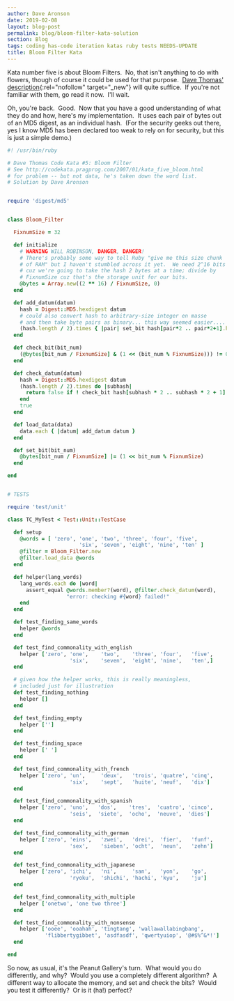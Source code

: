 ```yaml
---
author: Dave Aronson
date: 2019-02-08
layout: blog-post
permalink: blog/bloom-filter-kata-solution
section: Blog
tags: coding has-code iteration katas ruby tests NEEDS-UPDATE
title: Bloom Filter Kata
---
```


Kata number five is about Bloom Filters.&nbsp;
No, that isn't anything to do with flowers,
though of course it could be used for that purpose.&nbsp;
[Dave Thomas' description](http://codekata.pragprog.com/2007/01/kata_five_bloom.html){:rel="nofollow" target="_new"}
will quite suffice.&nbsp;
If you're not familiar with them, go read it now.&nbsp; I'll wait.

Oh, you're back.&nbsp; Good.&nbsp;
Now that you have a good understanding of what they do and how,
here's my implementation.&nbsp;
It uses each pair of bytes out of an MD5 digest, as an individual hash.&nbsp;
(For the security geeks out there,
yes I know MD5 has been declared too weak to rely on for security,
but this is just a simple demo.)

```ruby
#! /usr/bin/ruby

# Dave Thomas Code Kata #5: Bloom Filter
# See http://codekata.pragprog.com/2007/01/kata_five_bloom.html
# for problem -- but not data, he's taken down the word list.
# Solution by Dave Aronson


require 'digest/md5'


class Bloom_Filter

  FixnumSize = 32

  def initialize
    # WARNING WILL ROBINSON, DANGER, DANGER!
    # There's probably some way to tell Ruby "give me this size chunk
    # of RAM" but I haven't stumbled across it yet.  We need 2^16 bits
    # cuz we're going to take the hash 2 bytes at a time; divide by
    # FixnumSize cuz that's the storage unit for our bits.
    @bytes = Array.new((2 ** 16) / FixnumSize, 0)
  end

  def add_datum(datum)
    hash = Digest::MD5.hexdigest datum
    # could also convert hash to arbitrary-size integer en masse
    # and then take byte pairs as binary... this way seemed easier....
    (hash.length / 2).times { |pair| set_bit hash[pair*2 .. pair*2+1].hex }
  end

  def check_bit(bit_num)
    (@bytes[bit_num / FixnumSize] & (1 << (bit_num % FixnumSize))) != 0
  end

  def check_datum(datum)
    hash = Digest::MD5.hexdigest datum
    (hash.length / 2).times do |subhash|
      return false if ! check_bit hash[subhash * 2 .. subhash * 2 + 1].hex
    end
    true
  end

  def load_data(data)
    data.each { |datum| add_datum datum }
  end

  def set_bit(bit_num)
    @bytes[bit_num / FixnumSize] |= (1 << bit_num % FixnumSize)
  end

end


# TESTS

require 'test/unit'

class TC_MyTest < Test::Unit::TestCase

  def setup
    @words = [ 'zero', 'one', 'two', 'three', 'four', 'five',
                       'six', 'seven', 'eight', 'nine', 'ten' ]
    @filter = Bloom_Filter.new
    @filter.load_data @words
  end

  def helper(lang_words)
    lang_words.each do |word|
      assert_equal @words.member?(word), @filter.check_datum(word),
                   "error: checking #{word} failed!"
    end
  end

  def test_finding_same_words
    helper @words
  end

  def test_find_commonality_with_english
    helper ['zero', 'one',    'two',    'three', 'four',   'five',
                    'six',    'seven',  'eight', 'nine',   'ten',]
  end

  # given how the helper works, this is really meaningless,
  # included just for illustration
  def test_finding_nothing
    helper []
  end

  def test_finding_empty
    helper ['']
  end

  def test_finding_space
    helper [' ']
  end

  def test_find_commonality_with_french
    helper ['zero', 'un',     'deux',   'trois', 'quatre', 'cinq',
                    'six',    'sept',   'huite', 'neuf',   'dix']
  end

  def test_find_commonality_with_spanish
    helper ['zero', 'uno',   'dos',    'tres',  'cuatro', 'cinco',
                    'seis',  'siete',  'ocho',  'neuve',  'dies']
  end

  def test_find_commonality_with_german
    helper ['zero', 'eins',   'zwei',   'drei',  'fier',   'funf',
                    'sex',    'sieben', 'ocht',  'neun',   'zehn']
  end

  def test_find_commonality_with_japanese
    helper ['zero', 'ichi',   'ni',     'san',   'yon',    'go',
                    'ryoku',  'shichi', 'hachi', 'kyu',    'ju']
  end

  def test_find_commonality_with_multiple
    helper ['onetwo', 'one two three']
  end

  def test_find_commonality_with_nonsense
    helper ['ooee', 'ooahah', 'tingtang', 'wallawallabingbang',
            'flibbertygibbet', 'asdfasdf', 'qwertyuiop', '@#$%^&*!']
  end

end
```

So now, as usual, it's the Peanut Gallery's turn.&nbsp;
What would you do differently, and why?&nbsp;
Would you use a completely different algorithm?&nbsp;
A different way to allocate the memory, and set and check the bits?&nbsp;
Would you test it differently?&nbsp;
Or is it (ha!) perfect?
